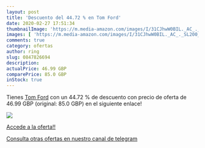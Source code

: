 ```yaml
---
layout: post
title: 'Descuento del 44.72 % en Tom Ford'
date: 2020-02-27 17:51:34
thumbnailImage: 'https://m.media-amazon.com/images/I/31CJhwW0BIL._AC_._SL200_.jpg'
images: [ 'https://m.media-amazon.com/images/I/31CJhwW0BIL._AC_._SL200_.jpg' ]
comments: true
category: ofertas
author: ring
slug: 0847826694
description:
actualPrice: 46.99 GBP
comparePrice: 85.0 GBP
inStock: true
---
```


Tienes [Tom Ford](https://www.amazon.com/dp/0847826694/?tag=redken08-20) con un 44.72 % de descuento con precio de oferta de 46.99 GBP (original: 85.0 GBP) en el siguiente enlace!

[![](https://m.media-amazon.com/images/I/31CJhwW0BIL._AC_._SL200_.jpg)](https://www.amazon.com/dp/0847826694/?tag=redken08-20)

[Accede a la oferta!!](https://www.amazon.com/dp/0847826694/?tag=redken08-20)

[Consulta otras ofertas en nuestro canal de telegram](https://t.me/s/ofertas25)
